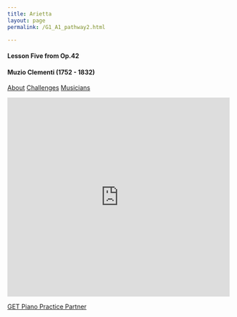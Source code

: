 ```yaml
---
title: Arietta
layout: page
permalink: /G1_A1_pathway2.html

---
```


#### Lesson Five from Op.42

#### Muzio Clementi (1752 - 1832)

[About](G1_A1_about.html)
[Challenges](G1_A1_challenges.html)
[Musicians](G1_A1_exam.html)


<iframe width="100%" height="450" scrolling="no" frameborder="no" src="https://w.soundcloud.com/player/?url=https%3A//api.soundcloud.com/tracks/186949914%3Fsecret_token%3Ds-dzFHo&amp;auto_play=play&amp;hide_related=false&amp;show_comments=true&amp;show_user=true&amp;show_reposts=false&amp;visual=true"></iframe>



[GET Piano Practice Partner](https://itunes.apple.com/gb/app/abrsm-piano-practice-partner/id891238739?mt=8)
